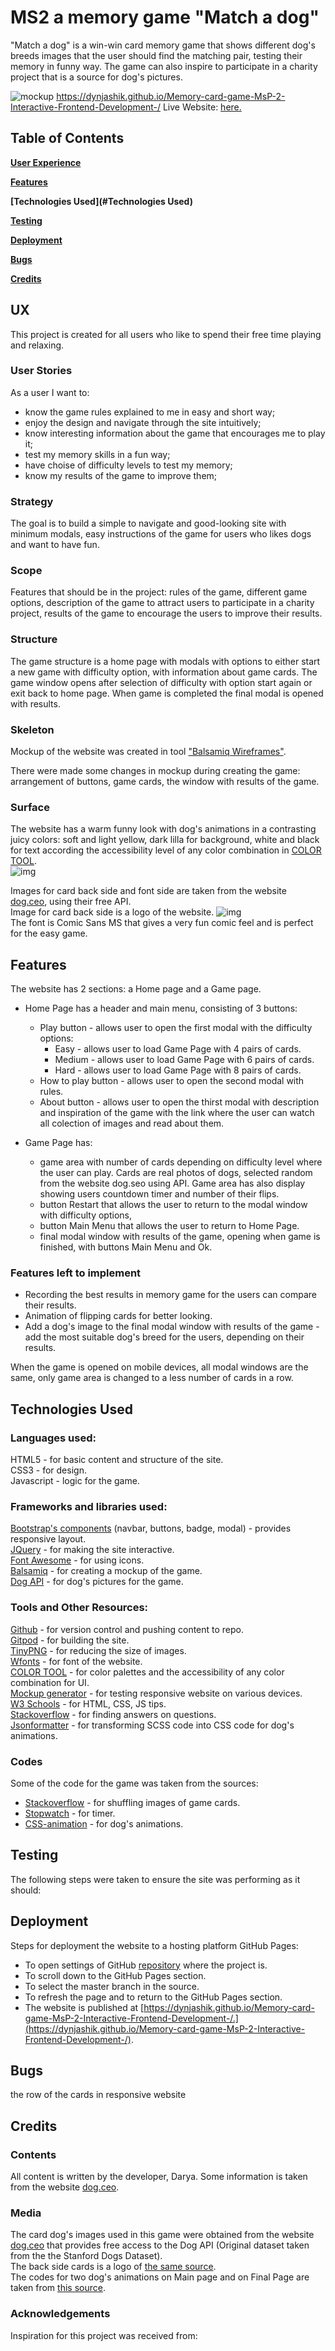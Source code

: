 # MS2 a memory game "Match a dog" 

"Match a dog" is a win-win card memory game that shows different dog's breeds images that the user should find the matching pair, testing their memory in funny way. The game can also inspire to participate in a charity project that is a source for dog's pictures.

![mockup](https://github.com/Dynjashik/Memory-card-game-MsP-2-Interactive-Frontend-Development-/blob/4284a30fdc4efadd26a8912213baf665752f828a/assets/images/demo.png)
https://dynjashik.github.io/Memory-card-game-MsP-2-Interactive-Frontend-Development-/
Live Website: [here.]()

## Table of Contents
**[User Experience](#UX)** 

**[Features](#Features)**

**[Technologies Used](#Technologies Used)**

**[Testing](#Testing)**

**[Deployment](#Deployment)**

**[Bugs](#Bugs)**

**[Credits](#Credits)**

## UX

This project is created for all users who like to spend their free time playing and relaxing.

### User Stories

As a user I want to:
* know the game rules explained to me in easy and short way;
* enjoy the design and navigate through the site intuitively;
* know interesting information about the game that encourages me to play it;
* test my memory skills in a fun way;
* have choise of difficulty levels to test my memory;
* know my results of the game to improve them;

### Strategy

The goal is to build a simple to navigate and good-looking site with minimum modals, easy instructions of the game for users who likes dogs and want to have fun.

### Scope

Features that should be in the project: rules of the game, different game options, description of the game to attract users to participate in a charity project, results of the game to encourage the users to improve their results.

### Structure

The game structure is a home page with modals with options to either start a new game with difficulty option, with information about game cards.
The game window opens after selection of difficulty with option start again or exit back to home page. 
When game is completed the final modal is opened with results.

### Skeleton

Mockup of the website was created in tool ["Balsamiq Wireframes"](https://github.com/Dynjashik/Memory-card-game-MsP-2-Interactive-Frontend-Development-/blob/4284a30fdc4efadd26a8912213baf665752f828a/assets/images/Balsamiq%20Wireframes.pdf).

There were made some changes in mockup during creating the game: arrangement of buttons, game cards, the window with results of the game.

### Surface

The website has a warm funny look with dog's animations in a contrasting juicy colors: soft and light yellow, dark lilla for background, white and black for text according the accessibility level of any color combination in [COLOR TOOL](https://material.io/resources/color/#!/?view.left=0&view.right=1&primary.color=ffe16e&secondary.color=6d63ef).  
![img](https://github.com/Dynjashik/Memory-card-game-MsP-2-Interactive-Frontend-Development-/blob/4284a30fdc4efadd26a8912213baf665752f828a/assets/images/Color%20Tool.png)

Images for card back side and font side are taken from the website [dog.ceo](https://dog.ceo/dog-api/breeds-list), using their free API.   
Image for card back side is a logo of the website.
![img](https://github.com/Dynjashik/Memory-card-game-MsP-2-Interactive-Frontend-Development-/blob/4284a30fdc4efadd26a8912213baf665752f828a/assets/images/dog-logo-black.png)  
The font is Comic Sans MS that gives a very fun comic feel and is perfect for the easy game.

## Features

The website has 2 sections: a Home page and a Game page.
* Home Page has a header and main menu, consisting of 3 buttons:
    * Play button - allows user to open the first modal with the difficulty options:
        * Easy - allows user to load Game Page with 4 pairs of cards.
        * Medium - allows user to load Game Page with 6 pairs of cards.
        * Hard - allows user to load Game Page with 8 pairs of cards.
    * How to play button - allows user to open the second modal with rules.
    * About button - allows user to open the thirst modal with description and inspiration of the game with the link where the user can watch all colection of images and read about them.    

* Game Page has:
    * game area with number of cards depending on difficulty level where the user can play. Cards are real photos of dogs, selected random from the website dog.seo using API.
      Game area has also display showing users countdown timer and number of their flips.
    * button Restart that allows the user to return to the modal window with difficulty options,
    * button Main Menu that allows the user to return to Home Page.
    * final modal window with results of the game, opening when game is finished, with buttons Main Menu and Ok.
    

### Features left to implement
* Recording the best results in memory game for the users can compare their results.
* Animation of flipping cards for better looking.
* Add a dog's image to the final modal window with results of the game - add the most suitable dog's breed for the users, depending on their results.

When the game is opened on mobile devices, all modal windows are the same, only game area is changed to a less number of cards in a row.

## Technologies Used

### Languages used:

HTML5 - for basic content and structure of the site.  
CSS3 - for design.  
Javascript - logic for the game.  

### Frameworks and libraries used:

[Bootstrap's components](https://getbootstrap.com/) (navbar, buttons, badge, modal) - provides responsive layout.  
[JQuery](https://jquery.com/) - for making the site interactive.   
[Font Awesome](https://fontawesome.com/) - for using icons.  
[Balsamiq](https://balsamiq.com/) - for creating a mockup of the game.  
[Dog API](https://dog.ceo/dog-api/about) - for dog's pictures for the game.  

### Tools and Other Resources:

[Github](https://github.com/) -  for version control and pushing content to repo.  
[Gitpod](https://www.gitpod.io/)  -  for building the site.  
[TinyPNG](https://tinypng.com/) - for reducing the size of images.   
[Wfonts](https://www.wfonts.com/font/comic-sans-ms) - for font of the website.  
[COLOR TOOL](https://material.io/resources/color/) - for color palettes and the accessibility of any color combination for UI.  
[Mockup generator](http://techsini.com/multi-mockup/index.php) - for testing responsive website on various devices.  
[W3 Schools](https://www.w3schools.com/) - for HTML, CSS, JS tips.  
[Stackoverflow](stackoverflow.com) - for finding answers on questions.  
[Jsonformatter](https://jsonformatter.org/scss-to-css) - for transforming SCSS code into CSS code for dog's animations.  

### Codes

Some of the code for the game was taken from the sources:
*  [Stackoverflow](https://stackoverflow.com/questions/2450954/how-to-randomize-shuffle-a-javascript-array) - for shuffling images of game cards.
*  [Stopwatch](https://dev.to/gspteck/create-a-stopwatch-in-javascript-2mak) - for timer.
*  [CSS-animation](https://medium.muz.li/inspiring-examples-of-css-animation-2b2a5dd464e0) - for dog's animations.

## Testing

The following steps were taken to ensure the site was performing as it should:

## Deployment

Steps for deployment the website to a hosting platform GitHub Pages:  
* To open settings of GitHub [repository](https://github.com/Dynjashik/Memory-card-game-MsP-2-Interactive-Frontend-Development-) where the project is.
* To scroll down to the GitHub Pages section.
* To select the master branch in the source.
* To refresh the page and to return to the GitHub Pages section.
* The website is published at  [https://dynjashik.github.io/Memory-card-game-MsP-2-Interactive-Frontend-Development-/.](https://dynjashik.github.io/Memory-card-game-MsP-2-Interactive-Frontend-Development-/).


## Bugs

the row of the cards in responsive website

## Credits

### Contents

All content is written by the developer, Darya. Some information is taken from the website [dog.ceo](https://dog.ceo/dog-api/about).

### Media

The card dog's images used in this game were obtained from the website [dog.ceo](https://dog.ceo/dog-api/breeds-list) that provides free access to the Dog API (Original dataset taken from the the Stanford Dogs Dataset).  
The back side cards is a logo of [the same source](https://dog.ceo/dog-api/breeds-list).   
The codes for two dog's animations on Main page and on Final Page are taken from [this source](https://medium.muz.li/inspiring-examples-of-css-animation-2b2a5dd464e0).

### Acknowledgements

Inspiration for this project was received from:


